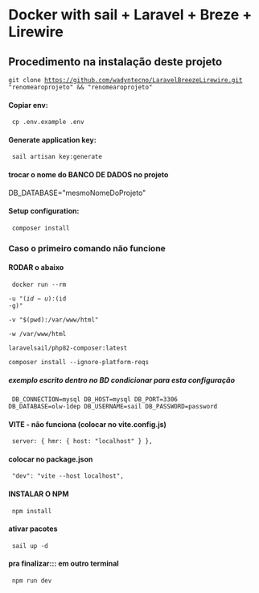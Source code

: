 # Docker with sail + Laravel + Breze + Lirewire

## Procedimento na instalação deste projeto

<code>git clone https://github.com/wadyntecno/LaravelBreezeLirewire.git "renomearoprojeto" && "renomearoprojeto"  </code>

#### Copiar env:
<code> cp .env.example .env </code>


#### Generate application key:
<code> sail artisan key:generate </code>



#### trocar o nome do BANCO DE DADOS no projeto 
<p>DB_DATABASE="mesmoNomeDoProjeto"</p>

#### Setup configuration:
<code>  composer install </code>

### Caso  o primeiro comando não funcione
#### RODAR o abaixo
<code> docker run --rm \
    -u "$(id -u):$(id -g)" \
    -v "$(pwd):/var/www/html" \
    -w /var/www/html \
    laravelsail/php82-composer:latest \
    composer install --ignore-platform-reqs </code>


####
##### exemplo escrito dentro no BD condicionar para esta configuração
<code> DB_CONNECTION=mysql
DB_HOST=mysql
DB_PORT=3306
DB_DATABASE=olw-1dep
DB_USERNAME=sail
DB_PASSWORD=password </code>

#### VITE - não funciona (colocar no vite.config.js)
<code> server: {
        hmr: {
            host: "localhost"
        }
    }, </code>

#### colocar no package.json
<code>   "dev": "vite --host localhost", </code>

#### INSTALAR O NPM
<code> npm install </code>

#### ativar pacotes
<code> sail up -d </code>

#### pra finalizar::: em outro terminal
<code> npm run dev </code>

